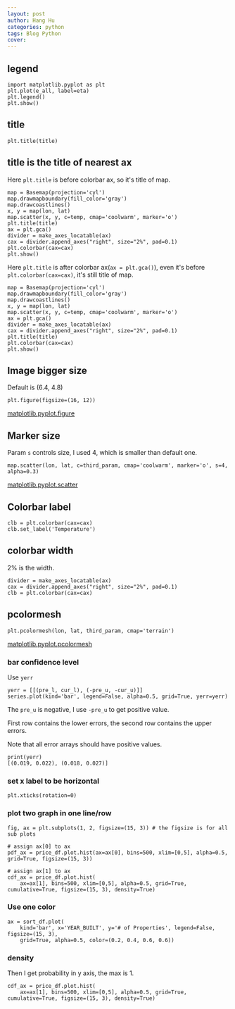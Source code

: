 ```yaml
---
layout: post
author: Hang Hu
categories: python
tags: Blog Python 
cover: 
---
```

## legend

```
import matplotlib.pyplot as plt
plt.plot(e_all, label=eta)
plt.legend()
plt.show()
```


## title


```
plt.title(title)
```


## title is the title of nearest ax


Here `plt.title` is before colorbar ax, so it's title of map.


```
map = Basemap(projection='cyl')
map.drawmapboundary(fill_color='gray')
map.drawcoastlines()
x, y = map(lon, lat)
map.scatter(x, y, c=temp, cmap='coolwarm', marker='o')
plt.title(title)
ax = plt.gca()
divider = make_axes_locatable(ax)
cax = divider.append_axes("right", size="2%", pad=0.1)
plt.colorbar(cax=cax)
plt.show()
```


Here `plt.title` is after colorbar ax(`ax = plt.gca()`), even it's before `plt.colorbar(cax=cax)`, it's still title of map.



```
map = Basemap(projection='cyl')
map.drawmapboundary(fill_color='gray')
map.drawcoastlines()
x, y = map(lon, lat)
map.scatter(x, y, c=temp, cmap='coolwarm', marker='o')
ax = plt.gca()
divider = make_axes_locatable(ax)
cax = divider.append_axes("right", size="2%", pad=0.1)
plt.title(title)
plt.colorbar(cax=cax)
plt.show()
```


## Image bigger size


Default is (6.4, 4.8)


```
plt.figure(figsize=(16, 12))
```


[matplotlib.pyplot.figure](https://matplotlib.org/api/_as_gen/matplotlib.pyplot.figure.html)


## Marker size


Param `s` controls size, I used 4, which is smaller than default one.


```
map.scatter(lon, lat, c=third_param, cmap='coolwarm', marker='o', s=4, alpha=0.3)
```


[matplotlib.pyplot.scatter](https://matplotlib.org/api/_as_gen/matplotlib.pyplot.scatter.html)


## Colorbar label


```
clb = plt.colorbar(cax=cax)
clb.set_label('Temperature')
```


## colorbar width


2% is the width.


```
divider = make_axes_locatable(ax)
cax = divider.append_axes("right", size="2%", pad=0.1)
clb = plt.colorbar(cax=cax)
```


## pcolormesh


```
plt.pcolormesh(lon, lat, third_param, cmap='terrain')
```


[matplotlib.pyplot.pcolormesh](https://matplotlib.org/api/_as_gen/matplotlib.pyplot.pcolormesh.html)

### bar confidence level

Use `yerr`

```
yerr = [[(pre_l, cur_l), (-pre_u, -cur_u)]]
series.plot(kind='bar', legend=False, alpha=0.5, grid=True, yerr=yerr)
```

The `pre_u` is negative, I use `-pre_u` to get positive value.

First row contains the lower errors, the second row contains the upper errors.

Note that all error arrays should have positive values.


```
print(yerr)
[(0.019, 0.022), (0.018, 0.027)]
```

### set x label to be horizontal

```
plt.xticks(rotation=0)
```

### plot two graph in one line/row

```
fig, ax = plt.subplots(1, 2, figsize=(15, 3)) # the figsize is for all sub plots

# assign ax[0] to ax
pdf_ax = price_df.plot.hist(ax=ax[0], bins=500, xlim=[0,5], alpha=0.5, grid=True, figsize=(15, 3))

# assign ax[1] to ax
cdf_ax = price_df.plot.hist(
    ax=ax[1], bins=500, xlim=[0,5], alpha=0.5, grid=True, cumulative=True, figsize=(15, 3), density=True)
```

### Use one color

```
ax = sort_df.plot(
    kind='bar', x='YEAR_BUILT', y='# of Properties', legend=False, figsize=(15, 3),
    grid=True, alpha=0.5, color=(0.2, 0.4, 0.6, 0.6))
```

### density

Then I get probability in y axis, the max is 1.

```
cdf_ax = price_df.plot.hist(
    ax=ax[1], bins=500, xlim=[0,5], alpha=0.5, grid=True, cumulative=True, figsize=(15, 3), density=True)
```

